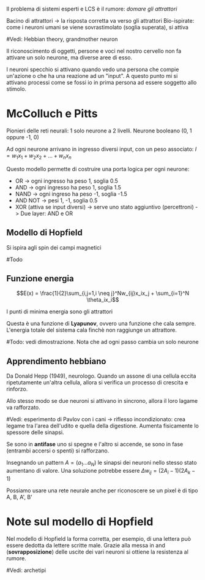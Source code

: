 Il problema di sistemi esperti e LCS è il rumore: _domare gli attrattori_

Bacino di attrattori -> la risposta corretta va verso gli attrattori
Bio-ispirate: come i neuroni umani se viene sovrastimolato (soglia superata), si attiva

#Vedi: Hebbian theory, grandmother neuron

Il riconoscimento di oggetti, persone e voci nel nostro cervello non fa attivare un solo neurone, ma diverse aree di esso.

I neuroni specchio si attivano quando vedo una persona che compie un'azione o che ha una reazione ad un "input". A questo punto mi si attivano processi come se fossi io in prima persona ad essere soggetto allo stimolo.

# McColluch e Pitts
Pionieri delle reti neurali: 1 solo neurone a 2 livelli. Neurone booleano (0, 1 oppure -1, 0)

Ad ogni neurone arrivano in ingresso diversi input, con un peso associato: $I = w_1 x_1 + w_2 x_2 + \dots + w_n x_n$

Questo modello permette di costruire una porta logica per ogni neurone:
- OR -> ogni ingresso ha peso 1, soglia 0.5
- AND -> ogni ingresso ha peso 1, soglia 1.5
- NAND -> ogni ingreso ha peso -1, soglia -1.5
- AND NOT -> pesi 1, -1, soglia 0.5
- XOR (attiva se input diversi) -> serve uno stato aggiuntivo (percettroni) -> Due layer: AND e OR

## Modello di Hopfield
Si ispira agli spin dei campi magnetici

#Todo

## Funzione energia
$$E(x) = \frac{1}{2}\sum_{i,j=1,i \neq j}^Nw_{ij}x_ix_j + \sum_{i=1}^N \theta_ix_i$$

I punti di minima energia sono gli attrattori

Questa è una funzione di **Lyapunov**, ovvero una funzione che cala sempre. L'energia totale del sistema cala finchè non raggiunge un attrattore.

#Todo: vedi dimostrazione. Nota che ad ogni passo cambia un solo neurone

## Apprendimento hebbiano
Da Donald Hepp (1949), neurologo. Quando un assone di una cellula eccita ripetutamente un'altra cellula, allora si verifica un processo di crescita e rinforzo.

Allo stesso modo se due neuroni si attivano in sincrono, allora il loro lagame va rafforzato.

#Vedi: esperimento di Pavlov con i cani -> riflesso incondizionato: crea legame tra l'area dell'udito e quella della digestione. Aumenta fisicamente lo spessore delle sinapsi.

Se sono in **antifase** uno si spegne e l'altro si accende, se sono in fase (entrambi accersi o spenti) si rafforzano.

Insegnando un pattern $A = (a_1 \dots a_N)$ le sinapsi dei neuroni nello stesso stato aumentano di valore. Una soluzione potrebbe essere $\Delta w_{ij} = (2A_i - 1) (2A_k - 1)$

Possiamo usare una rete neurale anche per riconoscere se un pixel è di tipo A, B, A', B'

# Note sul modello di Hopfield
Nel modello di Hopfield la forma corretta, per esempio, di una lettera può essere dedotta da lettere scritte male. Grazie alla messa in and (**sovrapposizione**) delle uscite dei vari neuroni si ottiene la resistenza al rumore.

#Vedi: archetipi